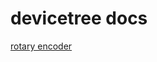 devicetree docs
===============

[rotary encoder](https://git.kernel.org/pub/scm/linux/kernel/git/stable/linux.git/tree/Documentation/devicetree/bindings/input/rotary-encoder.txt?h=v4.9.334)
